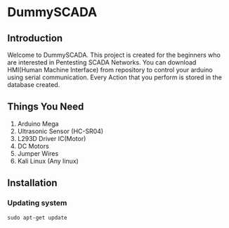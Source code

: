 # DummySCADA

## Introduction

Welcome to DummySCADA. This project is created for the beginners who are interested in Pentesting SCADA Networks. You can download HMI(Human Machine Interface) from repository to control your arduino using serial communication. Every Action that you perform is stored in the database created. 

## Things You Need
1. Arduino Mega
2. Ultrasonic Sensor (HC-SR04)
3. L293D Driver IC(Motor)
4. DC Motors
5. Jumper Wires
6. Kali Linux (Any linux)

## Installation

### Updating system
`sudo apt-get update`


